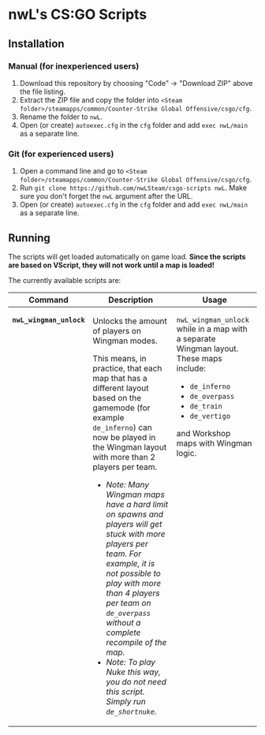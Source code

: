 # nwL's CS:GO Scripts

## Installation

### Manual (for inexperienced users)

1. Download this repository by choosing "Code" -> "Download ZIP" above the file listing.
2. Extract the ZIP file and copy the folder
   into `<Steam folder>/steamapps/common/Counter-Strike Global Offensive/csgo/cfg`.
3. Rename the folder to `nwL`.
4. Open (or create) `autoexec.cfg` in the `cfg` folder and add `exec nwL/main` as a separate line.

### Git (for experienced users)

1. Open a command line and go to `<Steam folder>/steamapps/common/Counter-Strike Global Offensive/csgo/cfg`.
2. Run `git clone https://github.com/nwLSteam/csgo-scripts nwL`. Make sure you don't forget the `nwL` argument after the URL.
3. Open (or create) `autoexec.cfg` in the `cfg` folder and add `exec nwL/main` as a separate line.

## Running

The scripts will get loaded automatically on game load. **Since the scripts are based on VScript, they will not work
until a map is loaded!**

The currently available scripts are:

<table>
<thead><tr><th>Command</th><th>Description</th><th>Usage</th></tr></thead>
<tbody>
<tr>
<td valign="top"><p><code><b>nwL_wingman_unlock</b></code></p></td>
<td valign="top">
    <p>Unlocks the amount of players on Wingman modes.</p>
    <p>This means, in practice, that each map that has a different layout based on the gamemode (for example 
    <code>de_inferno</code>) can now be played in the Wingman layout with more than 2 players per team.</p>
    <ul>
    <li><i>Note: Many Wingman maps have a hard limit on spawns and players will get stuck with more players per team.
        For example, it is not possible to play with more than 4 players per team on <code>de_overpass</code> without
        a complete recompile of the map.</i>
    <li><i>Note: To play Nuke this way, you do not need this script. Simply run <code>de_shortnuke</code>.</i>
    </ul>
</td>
<td valign="top">
    <p><code>nwL_wingman_unlock</code> while in a map with a separate Wingman layout. These maps include:</p>
    <ul>
        <li><code>de_inferno</code></li>
        <li><code>de_overpass</code></li>
        <li><code>de_train</code></li>
        <li><code>de_vertigo</code></li>
    </ul>
   and Workshop maps with Wingman logic.
</td>
</tr>
</tbody>
</table>
